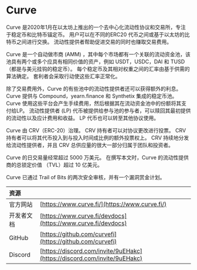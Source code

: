 # Curve

Curve 是2020年1月在以太坊上推出的一个去中心化流动性协议和交易所，专注于稳定币和比特币锚定币。 用户可以在不同的ERC20 代币之间或基于以太坊的比特币之间进行交换。 流动性提供者帮助促进交易的同时也赚取交易费用。

Curve 是一个自动做市商 \(AMM\) ，其中每个市场都有一个关联的流动资金池，该池具有两个或多个应具有相同价值的资产，例如 USDT，USDC，DAI 和 TUSD（都是与美元挂钩的稳定币）。 每个稳定币及其相对权重之间的汇率由基于供需的算法确定。 套利者会采取行动使这些汇率正常化。

除了交易费用外，Curve 的有些池中的流动性提供者还可以获得额外的利息。 Curve 提供与 Compound，yearn.finance 和 Synthetix 集成的稳定币池。 Curve 使用这些平台会产生手续费用，然后根据其在流动资金池中的份额将其支付给LP。 流动性提供者 (LP) 代币被提供给参与池的参与者，可以赎回其最初提供的流动性以及应计费用和收益。 LP 代币也可以转至其他协议使用。

Curve 由 CRV（ERC-20）治理。 CRV 持有者可以对协议更改进行投票。 CRV持有者可以将其代币投入到与投入时间成比例的额外投票权上。 CRV 持续地分发给流动性提供者，并且 CRV 总供应量的很大一部分归属于团队和投资者。

Curve 的日交易量经常超过 5000 万美元。 在撰写本文时，Curve 的流动性提供商的总锁定价值 （TVL）超过 10 亿美元。

Curve 已通过 Trail of Bits 的两次安全审核，并有一个漏洞赏金计划。

| 资源      |                                                                          |
|:------- |:------------------------------------------------------------------------ |
| 官方网站    | [https://www.curve.fi/](https://www.curve.fi/)                           |
| 开发者文档   | [https://www.curve.fi/devdocs](https://www.curve.fi/devdocs)             |
| GitHub  | [https://github.com/curvefi](https://github.com/curvefi)                 |
| Discord | [https://discord.com/invite/9uEHakc](https://discord.com/invite/9uEHakc) |

